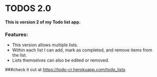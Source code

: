 # TODOS 2.0

#### This is version 2 of my Todo list app.

### Features:
* This version allows multiple lists. 
* Within each list I can add, mark as completed, and remove items from the list.
* Lists themselves can also be edited or removed.

###check it out at https://todo-cr.herokuapp.com/todo_lists
